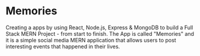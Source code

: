 # Memories

Creating a apps by using React, Node.js, Express & MongoDB to build a Full Stack MERN Project - from start to finish. The App is called "Memories" and it is a simple social media MERN application that allows users to post interesting events that happened in their lives.
